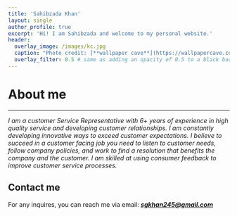 ```yaml
---
title: 'Sahibzada Khan'
layout: single
author_profile: true
excerpt: 'Hi! I am Sahibzada and welcome to my personal website.'
header:
  overlay_image: /images/kc.jpg
  caption: "Photo credit: [**wallpaper cave**](https://wallpapercave.com/w/wp1884170)"
  overlay_filter: 0.5 # same as adding an opacity of 0.5 to a black background
---
```


# About me


---


*I am a customer Service Representative with 6+ years of experience in high quality service and developing customer relationships. I am constantly developing innovative ways to exceed customer expectations. I believe to succeed in a customer facing job you need to listen to customer needs, follow company policies, and work to find a resolution that benefits the company and the customer. I am skilled at using consumer feedback to improve customer service processes.*


## Contact me

For any inquires, you can reach me via email: **_[sgkhan245@gmail.com](mailto:sgkhan245@gmail.com)_**





